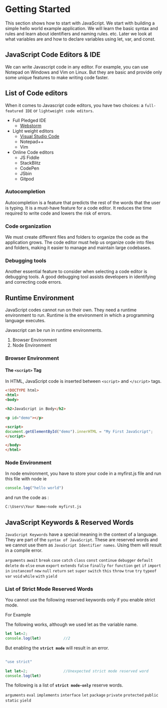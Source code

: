# Getting Started

This section shows how to start with JavaScript. We start with building a simple hello world example application. We will learn the basic syntax and rules and learn about identifiers and naming rules. etc. Later we look at what variables are and how to declare variables using let, var, and const.

## JavaScript Code Editors & IDE
We can write Javascript code in any editor. For example, you can use Notepad on Windows and Vim on Linux. But they are basic and provide only some unique features to make writing code faster.

## List of Code editors
When it comes to Javascript code editors, you have two choices: a `full-featured IDE` or `lightweight code editors`.
* Full Pledged IDE
  * [Webstorm](https://www.jetbrains.com/webstorm/)
* Light weight editors
  * [Visual Studio Code](https://code.visualstudio.com/)
  * Notepad++
  * Vim
* Online Code editors
  * JS Fiddle
  * StackBlitz
  * CodePen
  * JSbin
  * Gitpod

### Autocompletion   
Autocompletion is a feature that predicts the rest of the words that the user is typing. It is a must-have feature for a code editor. It reduces the time required to write code and lowers the risk of errors.
### Code organization
We must create different files and folders to organize the code as the application grows. The code editor must help us organize code into files and folders, making it easier to manage and maintain large codebases.
### Debugging tools
Another essential feature to consider when selecting a code editor is debugging tools. A good debugging tool assists developers in identifying and correcting code errors.

## Runtime Environment
JavaScript codes cannot run on their own. They need a runtime environment to run. Runtime is the environment in which a programming language executes.

Javascript can be run in runtime environments.

1. Browser Environment
2. Node Environment

### Browser Environment
#### The `<script>` Tag
In HTML, JavaScript code is inserted between `<script>` and `</script>` tags.

```HTML
<!DOCTYPE html>
<html>
<body>

<h2>JavaScript in Body</h2>

<p id="demo"></p>

<script>
document.getElementById("demo").innerHTML = "My First JavaScript";
</script>

</body>
</html> 
```
### Node Environment
In node environment, you have to store your code in a myfirst.js file and run this file with node ie
```js
console.log("hello world")
```
and run the code as : 
```bash
C:\Users\Your Name>node myfirst.js
```

## JavaScript Keywords & Reserved Words
`JavaScript Keywords` have a special meaning in the context of a language. They are part of the `syntax of JavaScript`. These are reserved words and we cannot use them as `JavaScript Identifier names`. Using them will result in a compile error.

`arguments`	`await`	`break` `case`	`catch`	`class` `const`	`continue`	`debugger` `default`	`delete`	`do` `else`	`enum`	`export` `extends`	`false`	`finally` `for`	`function`	`get`
`if`	`import`	`in` `instanceof`	`new`	`null` `return`	`set`	`super` `switch`	`this`	`throw` `true`	`try`	`typeof` `var`	`void`	`while` `with`	`yield`	

### List of Strict Mode Reserved Words
You cannot use the following reserved keywords only if you enable strict mode.

For Example

The following works, although we used let as the variable name.
```js
let let=2;
console.log(let)          //2
```

But enabling the **`strict mode`** will result in an error.

```js
 
"use strict"
 
let let=2;                //Unexpected strict mode reserved word
console.log(let)      
```

The following is a list of **`strict mode-only`** reserve words.

`arguments`	`eval`	`implements` `interface`	`let`	`package` `private`	`protected`	`public` `static`	`yield`	